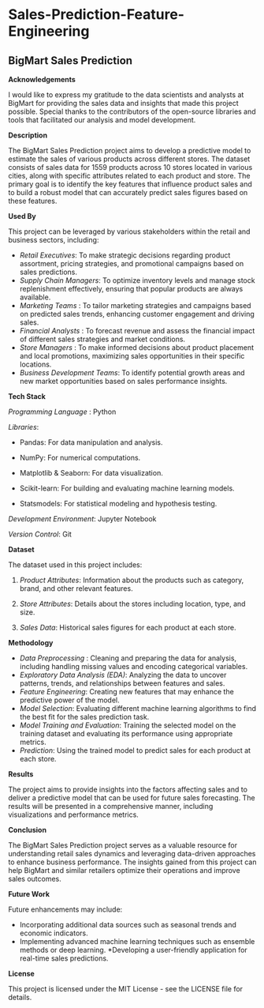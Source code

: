 # Sales-Prediction-Feature-Engineering

## BigMart Sales Prediction

**Acknowledgements**

I would like to express my gratitude to the data scientists and analysts at BigMart for providing the sales data and insights that made this project possible. Special thanks to the contributors of the open-source libraries and tools that facilitated our analysis and model development.

**Description**

The BigMart Sales Prediction project aims to develop a predictive model to estimate the sales of various products across different stores. The dataset consists of sales data for 1559 products across 10 stores located in various cities, along with specific attributes related to each product and store. The primary goal is to identify the key features that influence product sales and to build a robust model that can accurately predict sales figures based on these features.

**Used By**

This project can be leveraged by various stakeholders within the retail and business sectors, including:

* *Retail Executives*: To make strategic decisions regarding product assortment, pricing strategies, and promotional campaigns based on sales predictions.
* *Supply Chain Managers*: To optimize inventory levels and manage stock replenishment effectively, ensuring that popular products are always available.
* *Marketing Teams* : To tailor marketing strategies and campaigns based on predicted sales trends, enhancing customer engagement and driving sales.
* *Financial Analysts* : To forecast revenue and assess the financial impact of different sales strategies and market conditions.
* *Store Managers* : To make informed decisions about product placement and local promotions, maximizing sales opportunities in their specific locations.
* *Business Development Teams*: To identify potential growth areas and new market opportunities based on sales performance insights.
  
**Tech Stack**

*Programming Language* : Python
  
*Libraries*:

* Pandas: For data manipulation and analysis.

* NumPy: For numerical computations.
  
* Matplotlib & Seaborn: For data visualization.
  
* Scikit-learn: For building and evaluating machine learning models.

* Statsmodels: For statistical modeling and hypothesis testing.
  
*Development Environment*: Jupyter Notebook

*Version Control*: Git

**Dataset**

The dataset used in this project includes:

1. *Product Attributes*: Information about the products such as category, brand, and other relevant features.

2. *Store Attributes*: Details about the stores including location, type, and size.

3. *Sales Data*: Historical sales figures for each product at each store.

**Methodology**

* *Data Preprocessing* : Cleaning and preparing the data for analysis, including handling missing values and encoding categorical variables.
* *Exploratory Data Analysis (EDA)*: Analyzing the data to uncover patterns, trends, and relationships between features and sales.
* *Feature Engineering*: Creating new features that may enhance the predictive power of the model.
* *Model Selection*: Evaluating different machine learning algorithms to find the best fit for the sales prediction task.
* *Model Training and Evaluation*: Training the selected model on the training dataset and evaluating its performance using appropriate metrics.
* *Prediction*: Using the trained model to predict sales for each product at each store.

**Results**

The project aims to provide insights into the factors affecting sales and to deliver a predictive model that can be used for future sales forecasting. The results will be presented in a comprehensive manner, including visualizations and performance metrics.

**Conclusion**

The BigMart Sales Prediction project serves as a valuable resource for understanding retail sales dynamics and leveraging data-driven approaches to enhance business performance. The insights gained from this project can help BigMart and similar retailers optimize their operations and improve sales outcomes.

**Future Work**

Future enhancements may include:

* Incorporating additional data sources such as seasonal trends and economic indicators.
* Implementing advanced machine learning techniques such as ensemble methods or deep learning.
*Developing a user-friendly application for real-time sales predictions.


**License**

This project is licensed under the MIT License - see the LICENSE file for details.
